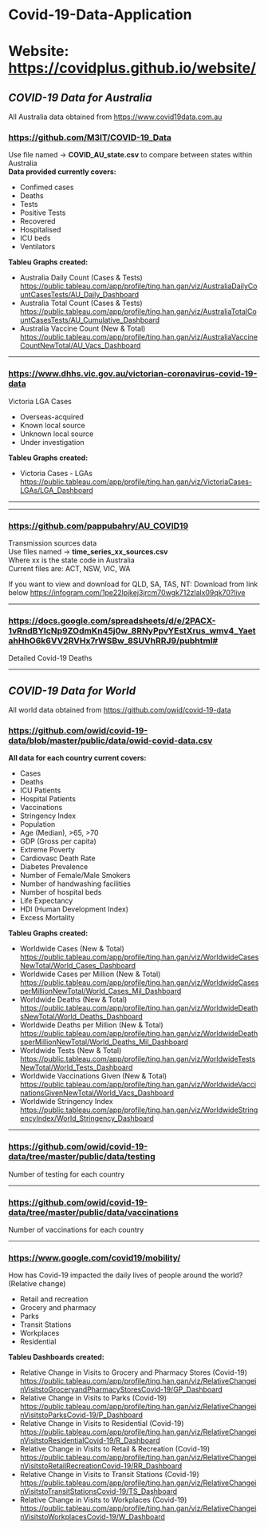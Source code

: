 # **Covid-19-Data-Application**

# Website: https://covidplus.github.io/website/
## _COVID-19 Data for Australia_
All Australia data obtained from https://www.covid19data.com.au
### https://github.com/M3IT/COVID-19_Data
Use file named -> **COVID_AU_state.csv** to compare between states within Australia\
**Data provided currently covers:**
  - Confimed cases
  - Deaths
  - Tests
  - Positive Tests
  - Recovered
  - Hospitalised
  - ICU beds
  - Ventilators

**Tableu Graphs created:**
   - Australia Daily Count (Cases & Tests) https://public.tableau.com/app/profile/ting.han.gan/viz/AustraliaDailyCountCasesTests/AU_Daily_Dashboard
   - Australia Total Count (Cases & Tests) https://public.tableau.com/app/profile/ting.han.gan/viz/AustraliaTotalCountCasesTests/AU_Cumulative_Dashboard
   - Australia Vaccine Count (New & Total) https://public.tableau.com/app/profile/ting.han.gan/viz/AustraliaVaccineCountNewTotal/AU_Vacs_Dashboard
________________________
### https://www.dhhs.vic.gov.au/victorian-coronavirus-covid-19-data
Victoria LGA Cases 
  - Overseas-acquired
  - Known local source
  - Unknown local source
  - Under investigation
  
**Tableu Graphs created:**
  - Victoria Cases - LGAs https://public.tableau.com/app/profile/ting.han.gan/viz/VictoriaCases-LGAs/LGA_Dashboard
________________________
________________________
### https://github.com/pappubahry/AU_COVID19
Transmission sources data\
Use files named -> **time_series_xx_sources.csv**\
Where xx is the state code in Australia\
Current files are: ACT, NSW, VIC, WA

If you want to view and download for QLD, SA, TAS, NT: Download from link below 
https://infogram.com/1pe22lpjkej3jrcm70wgk712zlalx09qk70?live

________________________
### https://docs.google.com/spreadsheets/d/e/2PACX-1vRndBYIcNp9ZOdmKn45j0w_8RNyPpvYEstXrus_wmv4_YaetahHhO6k6VV2RVHx7rWSBw_8SUVhRRJ9/pubhtml#
Detailed Covid-19 Deaths 

________________________
## _COVID-19 Data for World_
All world data obtained from https://github.com/owid/covid-19-data
### https://github.com/owid/covid-19-data/blob/master/public/data/owid-covid-data.csv
**All data for each country current covers:**
  - Cases
  - Deaths
  - ICU Patients
  - Hospital Patients
  - Vaccinations
  - Stringency Index
  - Population
  - Age (Median), >65, >70
  - GDP (Gross per capita)
  - Extreme Poverty
  - Cardiovasc Death Rate
  - Diabetes Prevalence
  - Number of Female/Male Smokers
  - Number of handwashing facilities
  - Number of hospital beds
  - Life Expectancy
  - HDI (Human Development Index)
  - Excess Mortality

**Tableu Graphs created:**
  - Worldwide Cases (New & Total) https://public.tableau.com/app/profile/ting.han.gan/viz/WorldwideCasesNewTotal/World_Cases_Dashboard
  - Worldwide Cases per Million (New & Total) https://public.tableau.com/app/profile/ting.han.gan/viz/WorldwideCasesperMillionNewTotal/World_Cases_Mil_Dashboard
  - Worldwide Deaths (New & Total) https://public.tableau.com/app/profile/ting.han.gan/viz/WorldwideDeathsNewTotal/World_Deaths_Dashboard
  - Worldwide Deaths per Million (New & Total) https://public.tableau.com/app/profile/ting.han.gan/viz/WorldwideDeathsperMillionNewTotal/World_Deaths_Mil_Dashboard
  - Worldwide Tests (New & Total) https://public.tableau.com/app/profile/ting.han.gan/viz/WorldwideTestsNewTotal/World_Tests_Dashboard
  - Worldwide Vaccinations Given (New & Total) https://public.tableau.com/app/profile/ting.han.gan/viz/WorldwideVaccinationsGivenNewTotal/World_Vacs_Dashboard
  - Worldwide Stringency Index https://public.tableau.com/app/profile/ting.han.gan/viz/WorldwideStringencyIndex/World_Stringency_Dashboard
________________________
### https://github.com/owid/covid-19-data/tree/master/public/data/testing
Number of testing for each country

________________________
### https://github.com/owid/covid-19-data/tree/master/public/data/vaccinations
Number of vaccinations for each country 

________________________
### https://www.google.com/covid19/mobility/
How has Covid-19 impacted the daily lives of people around the world? (Relative change)
  - Retail and recreation
  - Grocery and pharmacy
  - Parks
  - Transit Stations
  - Workplaces
  - Residential

**Tableu Dashboards created:**
  - Relative Change in Visits to Grocery and Pharmacy Stores (Covid-19) https://public.tableau.com/app/profile/ting.han.gan/viz/RelativeChangeinVisitstoGroceryandPharmacyStoresCovid-19/GP_Dashboard
  - Relative Change in Visits to Parks (Covid-19) https://public.tableau.com/app/profile/ting.han.gan/viz/RelativeChangeinVisitstoParksCovid-19/P_Dashboard
  - Relative Change in Visits to Residential (Covid-19) https://public.tableau.com/app/profile/ting.han.gan/viz/RelativeChangeinVisitstoResidentialCovid-19/R_Dashboard
  - Relative Change in Visits to Retail & Recreation (Covid-19) https://public.tableau.com/app/profile/ting.han.gan/viz/RelativeChangeinVisitstoRetailRecreationCovid-19/RR_Dashboard
  - Relative Change in Visits to Transit Stations (Covid-19) https://public.tableau.com/app/profile/ting.han.gan/viz/RelativeChangeinVisitstoTransitStationsCovid-19/TS_Dashboard
  - Relative Change in Visits to Workplaces (Covid-19) https://public.tableau.com/app/profile/ting.han.gan/viz/RelativeChangeinVisitstoWorkplacesCovid-19/W_Dashboard
